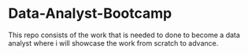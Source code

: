 # Data-Analyst-Bootcamp

This repo consists of the work that is needed to done to become a data analyst where i will showcase the work from scratch to advance.

